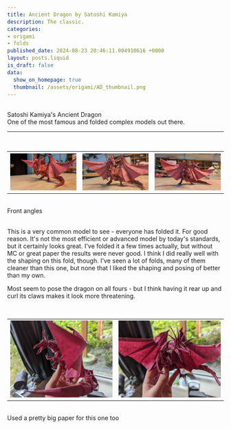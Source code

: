 ```yaml
---
title: Ancient Dragon by Satoshi Kamiya
description: The classic.
categories:
- origami
- folds
published_date: 2024-08-23 20:46:11.004910616 +0000
layout: posts.liquid
is_draft: false
data:
  show_on_homepage: true
  thumbnail: /assets/origami/AD_thumbnail.png
---
```

<div class = "blog-post">
<br>
<div class = "title">
Satoshi Kamiya's Ancient Dragon
</div>

<div class = "page-summary">
One of the most famous and folded complex models out there. 
</div>
<hr>

<div class = "bg-div">
<br>
<table class = "image-table">
<th><img src="/assets/origami/AD3.png"></th>
<th><img src="/assets/origami/AD4.png"></th>
<th><img src="/assets/origami/AD5.png"></th>
</table>
<br>
Front angles
<br>
<br>
</div>

This is a very common model to see - everyone has folded it. For good reason. It's not the most efficient or advanced model by today's standards, but it certainly looks great. I've folded it a few times actually, but without MC or great paper the results were never good. I think I did really well with the shaping on this fold, though. I've seen a lot of folds, many of them cleaner than this one, but none that I liked the shaping and posing of better than my own.  

Most seem to pose the dragon on all fours - but I think having it rear up and curl its claws makes it look more threatening. 
<div class = "bg-div">
<br>
<table class = "image-table">
<th><img src="/assets/origami/AD1.jpg"></th>
<th><img src="/assets/origami/AD2.jpg"></th>
</table>
<br>
Used a pretty big paper for this one too
<br>
<br>
</div>
</div>